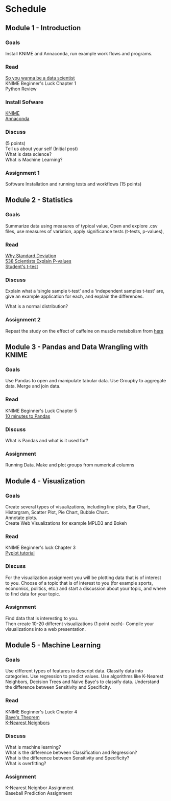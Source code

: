 # Schedule

## Module 1 - Introduction

### Goals
Install KNIME and Annaconda, run example work flows and programs. 

### Read
[So you wanna be a data scientist](https://mashable.com/2014/12/25/data-scientist/)  
KNIME Beginner's Luck Chapter 1  
Python Review  

### Install Sofware
[KNIME](https://www.knime.com/downloads)  
[Annaconda](https://www.anaconda.com/distribution/)  

### Discuss
(5 points)  
Tell us about your self (Initial post)  
What is data science?  
What is Machine Learning?  

### Assignment 1
Software Installation and running tests and workflows (15 points)

## Module 2 - Statistics
### Goals
Summarize data using measures of typical value, Open and explore .csv files, use measures of variation, apply significance tests (t-tests, p-values),  

### Read
[Why Standard Deviation](http://www.separatinghyperplanes.com/2014/04/why-do-statisticians-use-standard.html)  
[538 Scientists Explain P-values](https://fivethirtyeight.com/features/not-even-scientists-can-easily-explain-p-values/)  
[Student's t-test](https://en.wikipedia.org/wiki/Student%27s_t-test)  

### Discuss

Explain what a ‘single sample t-test’ and a ‘independent samples t-test’ are, give an example application for each, and explain the differences.  

What is a normal distribution?  

### Assignment 2

Repeat the study on the effect of caffeine on muscle metabolism from [here](http://learntech.uwe.ac.uk/da/Default.aspx?pageid=1438)

## Module 3 - Pandas and Data Wrangling with KNIME

### Goals
Use Pandas to open and manipulate tabular data.  Use Groupby to aggregate data.  Merge and join data. 

### Read
KNIME Beginner's Luck Chapter 5  
[10 minutes to Pandas](https://pandas.pydata.org/pandas-docs/stable/getting_started/10min.html#min)  

### Discuss
What is Pandas and what is it used for?

### Assignment

Running Data.  Make and plot groups from numerical columns

## Module 4 - Visualization

### Goals
Create several types of visualizations, including line plots,  Bar Chart,  Historgram, Scatter Plot, Pie Chart, Bubble Chart.  
Annotate plots.  
Create Web Visualizations for example MPLD3 and Bokeh  
### Read
KNIME Beginner's luck Chapter 3  
[Pyplot tutorial](https://matplotlib.org/tutorials/introductory/pyplot.html)  

### Discuss
For the visualization assignment you will be plotting data that is of interest to you.  Choose of a topic that is of interest to you (for example sports, economics, politics, etc.) and start a discussion about your topic, and where to find data for your topic. 
### Assignment
Find data that is interesting to you.  
Then create 10-20 different visualizations (1 point each)- Compile your visualizations into a web presentation.   

## Module 5 - Machine Learning

### Goals
Use different types of features to descript data.  Classify data into categories.  Use regression to predict values.  Use algorithms like K-Nearest Neighbors, Decision Trees and Naive Baye's to classify data.   Understand the difference between Sensitivity and Specificity.  

### Read
KNIME Beginner's Luck Chapter 4  
[Baye's Theorem](https://en.wikipedia.org/wiki/Bayes%27_theorem#Statement_of_theorem)  
[K-Nearest Neighbors](https://en.wikipedia.org/wiki/K-nearest_neighbors_algorithm)  


### Discuss
What is machine learning?  
What is the difference between Classification and Regression?  
What is the difference between Sensitivity and Specificity?   
What is overfitting?  

### Assignment
K-Nearest Neighbor Assignment  
Baseball Prediction Assignment  









